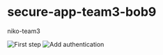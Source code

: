 # secure-app-team3-bob9
niko-team3

![First step](https://user-images.githubusercontent.com/48235820/91166585-8a5a8280-e70d-11ea-99d9-8b9f4cee5d6c.PNG)
![Add authentication](https://user-images.githubusercontent.com/48235820/91166587-8b8baf80-e70d-11ea-9b68-4cde90c9b825.PNG)
